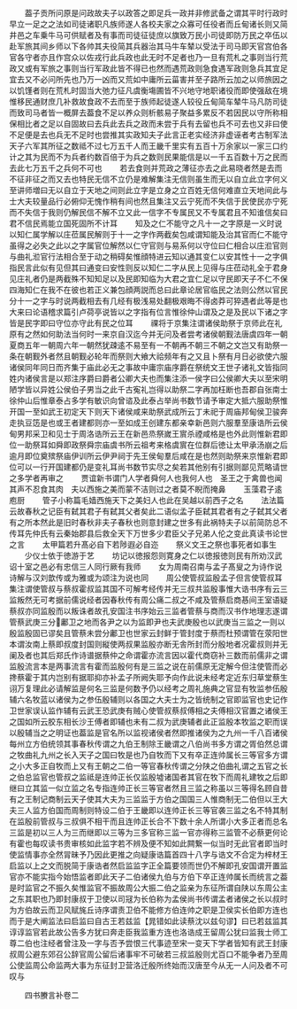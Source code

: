 <!-- { "loadSidebar": true } -->
　　葢子贡所问原是问政故夫子以政答之即足兵一政并非修武备之谓其平时行政时早立一足之之法如司徒诸职凡族师遂人各校夫家之众寡可任役者而丘甸诸长则又简井邑之车乗牛马可供赋者及有事而司徒征徒庶以旗致万民小司徒即防万民之卒伍以赴军旅其间乡师以下各帅其夫役简其兵器治其马牛车辇以受法于司马即天官宫伯各官各守者亦且作宫众以佐戎行此兵政也此无时不足者也乃一旦有荒札之事则当行荒政又或有军旅之事则当行军政此皆不得已也然而遇荒政则急食遇军政则急兵其宜足宜去又不必问所先也乃万一凶而又荒如中庸所云菑害并至子路所云加之以师旅因之以饥馑者则在荒札时固当大弛力征凡虞衡塲圃皆不兴地守地职诸役而即使强敌在境惟移民通财庶几补救故食政不去而至于族师起徒遂人较役丘甸简车辇牛马凡防司徒而致司马者皆一概屏去葢食不足以养众则析骸易子聚益多累反不若因民以守所称相保相比者之足以自固故曰去兵此去兵之政而未尝于兵有去留也兵不可去也又非曰使不足便是去也兵无不足时也尝推其实政知夫子此言正老实经济非虚诬者考古制军法天子六军其所征之数祗不过七万五千人而王畿千里实有五百十万余家以一家三口约计之其为民而不为兵者约数百倍于为兵之数则民果能信是以一千五百数十万之民而去此七万五千之兵何不可也
　　若去食则并荒政之薄征亦去之此易晓者然是去而不征非征之而又去也特民无信不立仍是难解集注无信则虽生而无以自立此立字何义至讲师増曰无以自立于天地之间则此立字是立身之立百姓无信何难直立天地间此与士大夫较量品行必俯仰无愧作稍有间也然且集注又云宁死而不失信于民使民亦宁死而不失信于我则仍解民信不解不立又此一信字不专属民又不专属君且不知谁信矣曰君不信民焉能立国死固所不计耳
　　知及之仁不能守之凡十一之字原是一义时说以知仁属学解以庄莅属民解则于十一之字作两截矣包咸谓知能及治其官而仁不能守虽得之必失之此以之字属官位解然以仁守官则与易系何以守位曰仁相合以庄涖官则与曲礼涖官行法相合至于动之稍碍矣惟顔特进云知以通其变仁以安其性十一之字俱指民言此似有见但其曰通变曰安性则反以知仁二字从民上见得与庄莅动礼全于君身见庄礼者仍是两截殊不知知足以及民即知临为大君之宜仁足以守民即天子不仁不保四海知仁在我不在彼也若正义兼包顔两説而总曰此章论居官临民之法则公然以官民分十一之字与时说两截相去有几经有极浅易处翻极艰晦不得卤莽可猝遇者此等是也大来曰论语稽求篇引卢荷亭说皆以之字指有位言惟徐仲山谓及之是及民以下诸之字皆是民字即曰守位亦守此有民之位耳
　　祼将于京集注谓诸侯助祭于京师此在礼原有之然如何助法当何时一来京自汉迄今并无问及者尝考诸侯朝觐法唐虞四年一朝夏商五年一朝周六年一朝然犹疎逺不易至有一不朝再不朝三不朝之文岂又有助祭一条在朝觐外者然且朝觐必轮年而祭则大飨大祫频年有之又且卜祭有月日必欲使六服诸侯同年同日而齐集于庙此必无之事故中庸宗庙序爵在祭统文王世子诸礼文皆指同姓内诸侯言是以郑注序爵曰爵者公卿大夫也而集注添一侯字曰公侯卿大夫以至宋明陋学皆以异姓公侯伯子男当之此千古寃礼岂得以助祭二字再加枉断也吾郡自张南士徐仲山后惟章泰占多学有敏识向曾谘及此泰占举尚书数节请予审定大抵六服助祭惟开国一至如武王初定天下则天下诸侯咸来助祭武成所云丁未祀于周庙邦甸侯卫骏奔走执豆笾是也或王者建都则亦一至如成王创建东都亲幸新邑则六服羣至康诰所云侯甸男邦采卫和见士于周洛诰所云王在新邑烝祭嵗王賔杀禋咸格是也外此则惟新君即位一助祭耳如舜即政祭舜宗庙虞书所云祖考来格虞賔在位群后徳让太甲承汤崩之后逾月即位奠殡祭庙伊训所云伊尹祠于先王侯甸羣后咸在是也然则助祭来京惟新君即位可以一行开国建都仍是变礼耳尚书数节实尽之矣若其他别有引据则鄙见荒略请世之多学者再审之
　　贾谊新书谓门人学者舜何人也我何人也　圣王之于禽兽也闻其声不忍食其肉　夫以西施之美而蒙不洁则过之者莫不睨而掩鼻
　　玉藻君子逺庖厨
　　管子小称篇毛嫱西施天下之美妇人也此在吴越以前西子之名
　　法法篇云故春秋之记臣有弑其君子有弑其父者矣此二语似孟子臣弑其君者有之子弑其父者有之所本然此是旧时春秋非夫子春秋也则意封建之世多有此祸特夫子以前简防总不传耳先仲氏有云秦始郡县后救全天下万世多少君臣父子兄弟人伦之变此真读书论世之言
　　太甲篇若升髙必自下若陟遐必自迩
　　祭义文王之祭也事死者如事生
　　少仪士依于徳游于艺
　　坊记以徳报怨则寛身之仁以徳报徳则民有所劝汉武诏十室之邑必有忠信三人同行厥有我师
　　女为周南召南与孟子髙叟之为诗作说诗解与汉刘歆传或为雅或为颂注为说也同
　　周公使管叔监殷孟子但言使管叔耳集注谓使管叔与蔡叔霍叔监其国不可解考经传并无三叔共监殷事惟大诰书序有云三监叛然无可考据前儒说经者因春秋传有周公痛二叔之不咸及管蔡启商惎间王室语疑蔡叔亦同监殷而以叛诛者故孔安国注书序始云三监者管蔡与商而汉书作地理志遂谓管蔡武庚三分鄘卫之地而各尹之以为监即尹也夫武庚殷也以武庚当三监之一则以殷监殷固已谬矣且管蔡未尝分鄘卫也世家云封鲜于管封度于蔡而杜预谓管在荥阳世本谓汝南上蔡即叔度封国则縦使两叔果监殷亦断无舎所封而分殷地者况霍叔则并无阑及者也其后郑氏作诗谱据蔡仲之命谓霍亦流言因以霍代商窃补三数而前儒非之谓监殷流言本是两事流言有霍而监殷何有是三监之说在前儒原无定解今但注使管而必搀蔡霍于其内岂别有据耶抑亦补孟子所阙失耶予向作此说未经考定近东归草堂蔡生诩万复理此必请解监是何名三监是何数予仍以经考之周礼施典之官显有牧监参伍殷辅六名牧蓝以诸侯为之参伍殷辅则以各国之大夫士为之皆统制之官即监官也史记作卫世家误认监作辅有云武王恐武庚有贼心使管叔蔡叔傅相之夫傅相汉官置之诸侯王之国如所云胶东相长沙王傅者即辅也未有二叔为武庚辅者此正监殷本牧监之职而误以殷辅当之之明证也葢监是官名所以监视诸侯者然即推诸侯为之九州一千八百诸侯每州立方伯统领其事春秋传谓之九伯王制除王畿谓之八伯尚书多方谓之胥伯然总谓之牧曲礼九州之长入天子之国曰牧是也乃自牧而下又有卒正连帅属长三等官多方谓之小大多正自牧而上又有王朝之二伯一等官春秋传谓之分陕之伯曲礼谓之五官之长之伯总监官也管叔之监祗是连帅正长仅监殷墟诸国者其官在牧下而周礼建牧之后即继曰立其监一似立监之名专指连帅正长三等官者然且三监之称虽以三等得名顾自昔有之王制记商制云天子使其大夫为三监监于方伯之国国三人惟商制无二伯但以王大夫三人监方伯国而周制则特设二伯于王畿即以连帅正长三等官袭三监之名不特其制在监殷前管叔与三叔俱不相干而且连帅正长合不下数十余人所谓小大多正者而总名三监是初以三人为三而继即以三等为三多官称三监一官亦得称三监管不必蔡更何论有霍也每叹读书贵审核如此监字若不辨及便不知如此闗繋一似当时无此官者即当时使监情事亦全然冐昧予乃因此更推之向疑康诰篇首四十八字与诰文不合定为梓材王启监以上之文而脱简于康诰者然启监监字正全篇要领而世仍不解即孔安国谓开置监官亦不能实指今始悟监者即此天子二伯诸侯九伯与方伯下卒正连帅属长而统言之葢是时监官之不振久矣惟监官不振故周公大振二伯之监亲为东征所谓自陕以东周公主之东其职也乃即封康叔于卫使以司冦为长伯称为孟侯尚书传谓孟者诸侯之长以叔时为方伯故云而卫风赋旄丘诗序谓责卫伯不能修方伯连帅之职是卫侯实长伯即方连也而于是大阐监法曰启监曰自古王若兹监【晁错如此读蔡沈以兹句谬】曰已若兹监其谆谆监官若此故公告多方犹曰奔走臣我监重方连也洛诰成王留周公犹曰监我士师工尊二伯也注经者曾注及一字与否予尝恨三代事迹至宋一变天下学者皆知有武王封康叔周公避东郊召公辞官周公留后诸事牢不可破若三叔监殷则尤百口不能争者乃至周公使监周公命监两大事为东征封卫营洛迁殷所终始而汉唐至今从无一人问及者不可叹与















　　四书賸言补卷二
